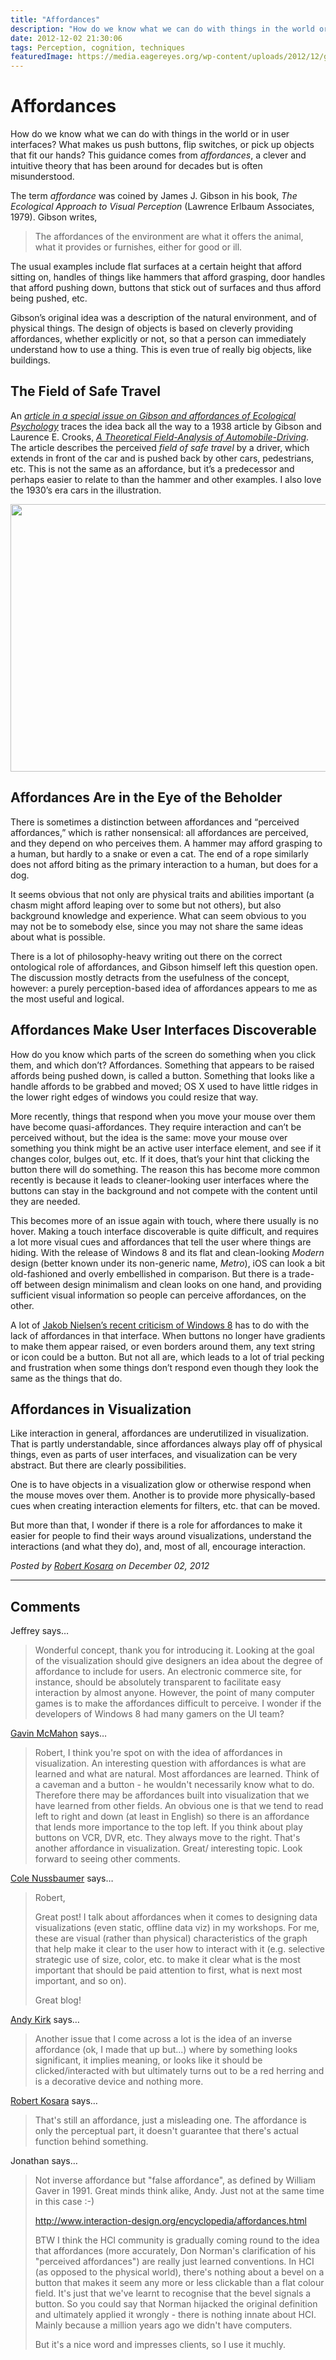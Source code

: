 ```yaml
---
title: "Affordances"
description: "How do we know what we can do with things in the world or in user interfaces? What makes us push buttons, flip switches, or pick up objects that fit our hands? This guidance comes from affordances, a clever and intuitive theory that has been around for decades but is often misunderstood."
date: 2012-12-02 21:30:06
tags: Perception, cognition, techniques
featuredImage: https://media.eagereyes.org/wp-content/uploads/2012/12/gibson-cars.png
---
```


# Affordances

How do we know what we can do with things in the world or in user interfaces? What makes us push buttons, flip switches, or pick up objects that fit our hands? This guidance comes from <em>affordances</em>, a clever and intuitive theory that has been around for decades but is often misunderstood.

The term <em>affordance</em> was coined by James J. Gibson in his book, <em>The Ecological Approach to Visual Perception</em> (Lawrence Erlbaum Associates, 1979). Gibson writes,

>	The affordances of the environment are what it offers the animal, what it provides or furnishes, either for good or ill.

The usual examples include flat surfaces at a certain height that afford sitting on, handles of things like hammers that afford grasping, door handles that afford pushing down, buttons that stick out of surfaces and thus afford being pushed, etc.

Gibson’s original idea was a description of the natural environment, and of physical things. The design of objects is based on cleverly providing affordances, whether explicitly or not, so that a person can immediately understand how to use a thing. This is even true of really big objects, like buildings.

## The Field of Safe Travel

An <a href="http://www.tandfonline.com/doi/abs/10.1207/S15326969ECO1502_1"><em>article in a special issue on Gibson and affordances of Ecological Psychology</em></a> traces the idea back all the way to a 1938 article by Gibson and Laurence E. Crooks, <a href="http://www.jstor.org/stable/1416145"><em>A Theoretical Field-Analysis of Automobile-Driving</em></a>. The article describes the perceived <em>field of safe travel</em> by a driver, which extends in front of the car and is pushed back by other cars, pedestrians, etc. This is not the same as an affordance, but it’s a predecessor and perhaps easier to relate to than the hammer and other examples. I also love the 1930’s era cars in the illustration.

<p align="center"><img class="aligncenter size-medium wp-image-2095" title="J.J. Gibson, Illustration from A Theoretical Field-Analysis of Automobile-Driving" alt="" src="https://media.eagereyes.org/wp-content/uploads/2012/12/gibson-cars.png" width="600" height="428" /></p>

## Affordances Are in the Eye of the Beholder

There is sometimes a distinction between affordances and “perceived affordances,” which is rather nonsensical: all affordances are perceived, and they depend on who perceives them. A hammer may afford grasping to a human, but hardly to a snake or even a cat. The end of a rope similarly does not afford biting as the primary interaction to a human, but does for a dog.

It seems obvious that not only are physical traits and abilities important (a chasm might afford leaping over to some but not others), but also background knowledge and experience. What can seem obvious to you may not be to somebody else, since you may not share the same ideas about what is possible.

There is a lot of philosophy-heavy writing out there on the correct ontological role of affordances, and Gibson himself left this question open. The discussion mostly detracts from the usefulness of the concept, however: a purely perception-based idea of affordances appears to me as the most useful and logical.

## Affordances Make User Interfaces Discoverable

How do you know which parts of the screen do something when you click them, and which don’t? Affordances. Something that appears to be raised affords being pushed down, is called a button. Something that looks like a handle affords to be grabbed and moved; OS X used to have little ridges in the lower right edges of windows you could resize that way.

More recently, things that respond when you move your mouse over them have become quasi-affordances. They require interaction and can’t be perceived without, but the idea is the same: move your mouse over something you think might be an active user interface element, and see if it changes color, bulges out, etc. If it does, that’s your hint that clicking the button there will do something. The reason this has become more common recently is because it leads to cleaner-looking user interfaces where the buttons can stay in the background and not compete with the content until they are needed.

This becomes more of an issue again with touch, where there usually is no hover. Making a touch interface discoverable is quite difficult, and requires a lot more visual cues and affordances that tell the user where things are hiding. With the release of Windows 8 and its flat and clean-looking <em>Modern</em> design (better known under its non-generic name, <em>Metro</em>), iOS can look a bit old-fashioned and overly embellished in comparison. But there is a trade-off between design minimalism and clean looks on one hand, and providing sufficient visual information so people can perceive affordances, on the other.

A lot of <a href="http://www.useit.com/alertbox/windows-8.html">Jakob Nielsen’s recent criticism of Windows 8</a> has to do with the lack of affordances in that interface. When buttons no longer have gradients to make them appear raised, or even borders around them, any text string or icon could be a button. But not all are, which leads to a lot of trial pecking and frustration when some things don’t respond even though they look the same as the things that do.

## Affordances in Visualization

Like interaction in general, affordances are underutilized in visualization. That is partly understandable, since affordances always play off of physical things, even as parts of user interfaces, and visualization can be very abstract. But there are clearly possibilities.

One is to have objects in a visualization glow or otherwise respond when the mouse moves over them. Another is to provide more physically-based cues when creating interaction elements for filters, etc. that can be moved.

But more than that, I wonder if there is a role for affordances to make it easier for people to find their ways around visualizations, understand the interactions (and what they do), and, most of all, encourage interaction.


_Posted by <a href="/about">Robert Kosara</a> on December 02, 2012_


<aside class="comments">

---
## Comments

Jeffrey says…
>	Wonderful concept, thank you for introducing it.  Looking at the goal of the visualization should give designers an idea about the degree of affordance to include for users.  An electronic commerce site, for instance, should be absolutely transparent to facilitate easy interaction by almost anyone.  However, the point of many computer games is to make the affordances difficult to perceive.  I wonder if the developers of Windows 8 had many gamers on the UI team?

<a href="http://makeapowerfulpoint.com" rel="nofollow noopener" target="_blank">Gavin McMahon</a> says…
>	Robert,
>	I think you're spot on with the idea of affordances in visualization. An interesting question with affordances is what are learned and what are natural. Most affordances are learned. Think of a caveman and a button - he wouldn't necessarily know what to do. Therefore there may be affordances built into visualization that we have learned from other fields. An obvious one is that we tend to read left to right and down (at least in English) so there is an affordance that lends more importance to the top left. If you think about play buttons on VCR, DVR, etc. They always move to the right. That's another affordance in visualization.
>	Great/ interesting topic. Look forward to seeing other comments.

<a href="http://www.storytellingwithdata.com" rel="nofollow noopener" target="_blank">Cole Nussbaumer</a> says…
>	Robert,
>	
>	Great post! I talk about affordances when it comes to designing data visualizations (even static, offline data viz) in my workshops. For me, these are visual (rather than physical) characteristics of the graph that help make it clear to the user how to interact with it (e.g. selective strategic use of size, color, etc. to make it clear what is the most important that should be paid attention to first, what is next most important, and so on).
>	
>	Great blog!

<a href="http://www.visualisingdata.com" rel="nofollow noopener" target="_blank">Andy Kirk</a> says…
>	Another issue that I come across a lot is the idea of an inverse affordance (ok, I made that up but...) where by something looks significant, it implies meaning, or looks like it should be clicked/interacted with but ultimately turns out to be a red herring and is a decorative device and nothing more.

<a href="/about" rel="nofollow noopener" target="_blank">Robert Kosara</a> says…
>	That's still an affordance, just a misleading one. The affordance is only the perceptual part, it doesn't guarantee that there's actual function behind something.

Jonathan says…
>	Not inverse affordance but "false affordance", as defined by William Gaver in 1991. Great minds think alike, Andy. Just not at the same time in this case :-)
>	
>	http://www.interaction-design.org/encyclopedia/affordances.html
>	
>	BTW I think the HCI community is gradually coming round to the idea that affordances (more accurately, Don Norman's clarification of his "perceived affordances") are really just learned conventions. In HCI (as opposed to the physical world), there's nothing about a bevel on a button that makes it seem any more or less clickable than a flat colour field. It's just that we've learnt to recognise that the bevel signals a button. So you could say that Norman hijacked the original definition and ultimately applied it wrongly - there is nothing innate about HCI. Mainly because a million years ago we didn't have computers. 
>	
>	But it's a nice word and impresses clients, so I use it muchly.

</aside>

